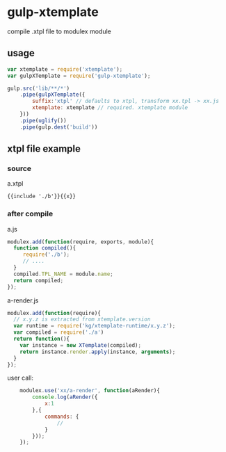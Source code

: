 # gulp-xtemplate

compile .xtpl file to modulex module


## usage

```javascript
var xtemplate = require('xtemplate');
var gulpXTemplate = require('gulp-xtemplate');

gulp.src('lib/**/*')
    .pipe(gulpXTemplate({
        suffix:'xtpl' // defaults to xtpl, transform xx.tpl -> xx.js
        xtemplate: xtemplate // required. xtemplate module
    }))
    .pipe(uglify())
    .pipe(gulp.dest('build'))
```

## xtpl file example

### source

a.xtpl
```
{{include './b'}}{{x}}
```

### after compile

a.js

```javascript
modulex.add(function(require, exports, module){
  function compiled(){
     require('./b');
     // ....
  }
  compiled.TPL_NAME = module.name;
  return compiled;
});
```

a-render.js

```javascript
modulex.add(function(require){
  // x.y.z is extracted from xtemplate.version 
  var runtime = require('kg/xtemplate-runtime/x.y.z');
  var compiled = require('./a')
  return function(){
    var instance = new XTemplate(compiled);
    return instance.render.apply(instance, arguments);
  }
});
```

user call:

```javascript
    modulex.use('xx/a-render', function(aRender){
        console.log(aRender({
            x:1
        },{
            commands: {
                //
            }
        }));
    });
```